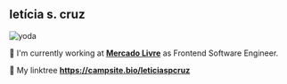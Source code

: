 ## letícia s. cruz
<img align="center" alt="yoda" src="https://media.giphy.com/media/2wGXK84nfEtR1JHe1H/giphy.gif">

📌  I'm currently working at <a href="https://www.mercadolivre.com.br"><strong>Mercado Livre</strong></a> as Frontend Software Engineer.

🔗 My linktree <strong>https://campsite.bio/leticiaspcruz</strong>
